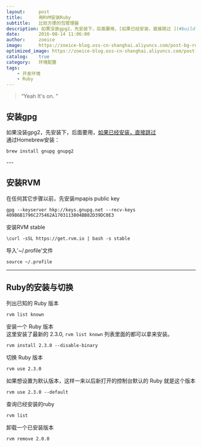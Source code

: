 ```yaml
---
layout:     post
title:      用RVM安装Ruby
subtitle:   比较方便的包管理器
description: 如果没装gpg2，先安装下，后面要用，[如果已经安装，直接跳过 ](#build), 通过Homebrew安装：
date:       2016-08-14 11:06:00
author:     zoeice
image:      https://zoeice-blog.oss-cn-shanghai.aliyuncs.com/post-bg-ruby.jpg
optimized_image: https://zoeice-blog.oss-cn-shanghai.aliyuncs.com/post-bg-ruby.jpg?x-oss-process=image/resize,w_380
catalog:    true
category:   环境配置
tags:
    - 开发环境
    - Ruby
---
```


> “Yeah It's on. ”

## 安装gpg

如果没装gpg2，先安装下，后面要用，[如果已经安装，直接跳过 ](#build)   
通过Homebrew安装：

```Shell
brew install gnupg gnupg2
```
<p id = "build"></p>
---

## 安装RVM
在任何其它步骤以前，先安装mpapis public key

```Shell
gpg --keyserver hkp://keys.gnupg.net --recv-keys 409B6B1796C275462A1703113804BB82D39DC0E3
```

安装RVM stable

```Shell
\curl -sSL https://get.rvm.io | bash -s stable
```

导入'~/.profile'文件

```Shell
source ~/.profile
```
---

## Ruby的安装与切换

列出已知的 Ruby 版本

```Shell
rvm list known
```

安装一个 Ruby 版本   
这里安装了最新的 2.3.0, `rvm list known` 列表里面的都可以拿来安装。

```Shell
rvm install 2.3.0 --disable-binary
```

切换 Ruby 版本

```Shell
rvm use 2.3.0
```

如果想设置为默认版本，这样一来以后新打开的控制台默认的 Ruby 就是这个版本

```Shell
rvm use 2.3.0 --default
```

查询已经安装的ruby

```Shell
rvm list
```

卸载一个已安装版本

```Shell
rvm remove 2.0.0
```
